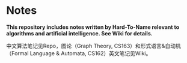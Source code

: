 # Notes

**This repository includes notes written by Hard-To-Name relevant to algorithms and artificial intelligence. See Wiki for details.**

中文算法笔记见Repo，图论（Graph Theory, CS163）和形式语言&自动机（Formal Language & Automata, CS162）英文笔记见Wiki。
